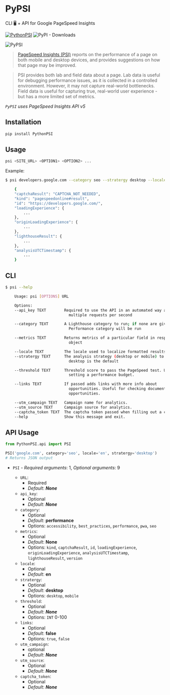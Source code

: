 # PyPSI
CLI 🖥 + API for Google PageSpeed Insights

[![PythonPSI](https://img.shields.io/pypi/v/PythonPSI)](https://pypi.org/project/PythonPSI/) ![PyPI - Downloads](https://img.shields.io/pypi/dm/PythonPSI)

![PyPSI](https://raw.githubusercontent.com/prakhargurunani/PyPSI/main/PyPSI.png)


> [PageSpeed Insights (PSI)](https://developers.google.com/speed/docs/insights/v5/about) reports on the performance of a page on both mobile and desktop devices, and provides suggestions on how that page may be improved.

> PSI provides both lab and field data about a page. Lab data is useful for debugging performance issues, as it is collected in a controlled environment. However, it may not capture real-world bottlenecks. Field data is useful for capturing true, real-world user experience - but has a more limited set of metrics.

_`PyPSI` uses PageSpeed Insights API v5_

## Installation
```bash
pip install PythonPSI
```

## Usage
```bash
psi <SITE_URL> <OPTION1> <OPTION2> ...
```

Example:
```bash
$ psi developers.google.com --category seo --stratergy desktop --locale en

    {
    "captchaResult": "CAPTCHA_NOT_NEEDED",
    "kind": "pagespeedonline#result",
    "id": "https://developers.google.com/",
    "loadingExperience": {
        ...
    },
    "originLoadingExperience": {
        ...
    },
    "lighthouseResult": {
        ...
    },
    "analysisUTCTimestamp": {
        ...
    }
```

## CLI
```bash
$ psi --help

    Usage: psi [OPTIONS] URL

    Options:
    --api_key TEXT        Required to use the API in an automated way and make
                            multiple requests per second

    --category TEXT       A Lighthouse category to run; if none are given, only
                            Performance category will be run

    --metrics TEXT        Returns metrics of a particular field in response
                            object

    --locale TEXT         The locale used to localize formatted results
    --stratergy TEXT      The analysis strategy (desktop or mobile) to use, and
                            desktop is the default

    --threshold TEXT      Threshold score to pass the PageSpeed test. Useful for
                            setting a performance budget.

    --links TEXT          If passed adds links with more info about
                            opportunities. Useful for checking documentation about
                            opportunities.

    --utm_campaign TEXT   Campaign name for analytics.
    --utm_source TEXT     Campaign source for analytics.
    --captcha_token TEXT  The captcha token passed when filling out a captcha.
    --help                Show this message and exit.
```

## API Usage

```python
from PythonPSI.api import PSI

PSI('google.com', category='seo', locale='en', stratergy='desktop')
# Returns JSON output
```
- `PSI` - _Required arguments_: 1, _Optional arguments_: 9

    - `URL`:
        - Required
        - _Default_: **_None_**
    - `api_key`:
        - Optional
        - _Default_: **_None_**
    - `category`:
        - Optional
        - _Default_: **performance**
        - Options: `accessibility`, `best_practices`, `performance`, `pwa`, `seo`
    - `metrics`:
        - Optional
        - _Default_: **None**
        - Options: `kind`, `captchaResult`, `id`, `loadingExperience`, `originLoadingExperience`, `analysisUTCTimestamp`, `lighthouseResult`, `version`
    - `locale`:
        - Optional
        - _Default_: **en**
    - `stratergy`:
        - Optional
        - _Default_: **desktop**
        - Options: `desktop`, `mobile`
    - `threshold`:
        - Optional
        - _Default_: **_None_**
        - Options: `INT` 0-100
    - `links`:
        - Optional
        - _Default_: **false**
        - Options: `true`, `false`
    - `utm_campaign`:
        - optional
        - _Default_: **_None_**
    - `utm_source`:
        - Optional
        - _Default_: **_None_**
    - `captcha_token`:
        - Optional
        - _Default_: **_None_**
